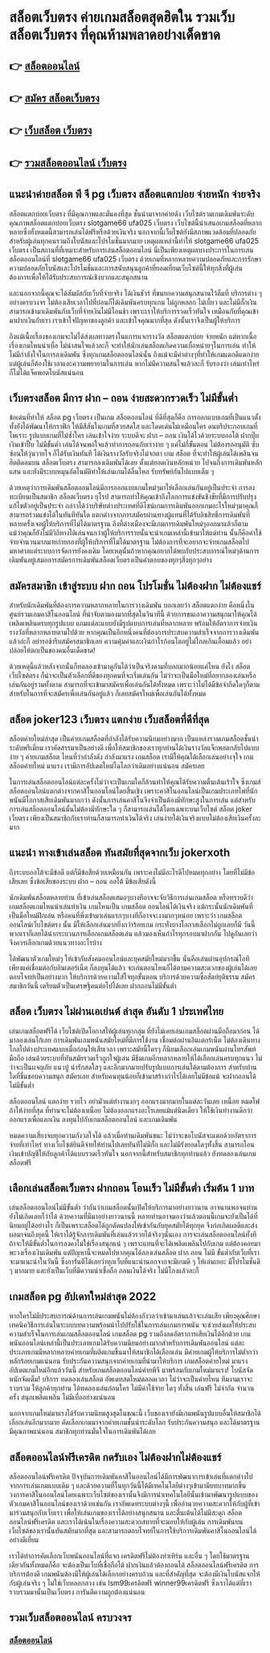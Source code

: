 # สล็อตเว็บตรง ค่ายเกมสล็อตสุดฮิตใน รวมเว็บสล็อตเว็บตรง ที่คุณห้ามพลาดอย่างเด็ดขาด

## 👉 [สล็อตออนไลน์](https://bit.ly/3fKDprD)
## 👉 [สมัคร สล็อตเว็บตรง](https://bit.ly/3fKDprD)
## 👉 [เว็บสล็อต เว็บตรง](https://bit.ly/3fKDprD)
## 👉 [รวมสล็อตออนไลน์ เว็บตรง](https://bit.ly/3fKDprD)

## แนะนำค่ายสล็อต พี จี pg เว็บตรง สล็อตแตกบ่อย จ่ายหนัก จ่ายจริง

สล็อตแตกบ่อยเว็บตรง ที่มีคุณภาพและมั่นคงที่สุด ชั้นนำมาจากค่ายดัง เว็บไซต์รวมเกมเดิมพันระดับคุณภาพสล็อตแตกบ่อยเว็บตรง slotgame66 ufa025 เว็บตรง เว็บไซต์นี้นําเสนอเกมสล็อตที่หลากหลายซึ่งทั้งหมดนี้สามารถเล่นได้ฟรีหรือด้วยเงินจริง นอกจากนี้เว็บไซต์ยังมีสภาพแวดล้อมที่ปลอดภัยสําหรับผู้เล่นทุกคนรวมถึงโบนัสและโปรโมชั่นมากมาย เหตุผลเหล่านี้ทําให้ slotgame66 ufa025 เว็บตรง เป็นสถานที่ที่เหมาะสําหรับการเล่นสล็อตออนไลน์ นี่เป็นเพียงเหตุผลบางประการในการเล่นสล็อตออนไลน์ที่ slotgame66 ufa025 เว็บตรง ด้วยเกมที่หลากหลายความปลอดภัยและการรักษาความปลอดภัยโบนัสและโปรโมชั่นและการสนับสนุนลูกค้าที่ยอดเยี่ยมเว็บไซต์นี้ให้ทุกสิ่งที่ผู้เล่นต้องการเพื่อให้ได้รับประสบการณ์เชิงบวกและสนุกสนาน

และนอกจากนี้คุณจะได้สัมผัสกับเว็บที่จ่ายจริง ได้เงินชัวร์ ที่ขนยกความสนุกสนานไว้ต็มที่ บริการต่าง ๆ อย่างครบวงจร ไม่ต้องเสียเวลาไปที่บ่อนก็ได้เดิมพันครบทุกเกม ไม่ถูกหลอก ไม่เบี้ยว และไม่มีกั๊กเงิน สามารถเข้ามาเดิมพันกับเว็บที่จ่ายเงินไม่มีโอนช้า เพราะเราให้บริการรวดเร็วทันใจ เหมือนกับที่คุณเข้ามาฝากเงินกับเรา เราเข้าใจปัญหาของลูกค้า และเข้าใจคุณมากที่สุด ดังนั้นเราจึงเป็นผู้ให้บริการ

ถึงแม้เนื้อเรื่องของเกมจะไม่ได้ส่งผลทางตรงในแการแจกรางวัล สล็อตแตกบ่อย จ่ายหนัก แต่หากเนื้อเรื่องเกมไหนน่าเบื่อ ไม่น่าสนใจแล้วละก็ จะทำให้นักเล่นสล็อตเกิดความเบื่อหน่ายๆในการเล่น ทำให้ไม่มีกำลังใจในการลงเดิมพัน ซึ่งทุกเกมสล็อตออนไลน์นั้น ถึงแม้จะมีค่าต่างๆที่ทำให้เกมแตกดีแตกง่าย แต่ผู้เล่นก็ต้องใช้เวลาและความพยายามในการเล่น หากไม่มีความสนใจแล้วละก็ รับรองว่า เล่นเท่าไหร่ ก็ไม่ได้แจ็คพอตโบนัสแน่นอน

## เว็บตรงสล็อต มีการ ฝาก – ถอน ง่ายสะดวกรวดเร็ว ไม่มีขั้นต่ำ

ข้อเด่นที่ทำให้ สล็อต pg เว็บตรง เป็นเกม สล็อตออนไลน์ ที่ดีที่สุดก็คือ การออกแบบเกมที่เป็นแนวตั้ง ทั้งยังได้พัฒนาให้กราฟิก ให้มีสีสันในเกมที่สวยสดใส และโดดเด่นไม่เหมือนใคร ดนตรีประกอบเกมที่ไพเราะ รูปแบบเกมที่ไม่ซ้ำใคร เล่นเข้าใจง่าย ระบบดีจะ ฝาก – ถอน เงินได้ไวด้วยระบบออโต้ ฝากปุ๊บเงินเข้าปั๊บ ไม่มีขั้นต่ำ เล่นได้จนพอใจแล้วทำการถอนกับเราง่าย ๆ แค่ไม่กี่ขั้นตอน ไม่ต้องรออนุมัติ ซับซ้อนให้วุ่นวายใจ ก็ได้รับเงินทันที ได้เงินรางวัลรับจริงไม่จกตา เกม สล็อต ที่จะทำให้ผู้เล่นได้เพลินจนฮิตติดลมบน สล็อตเว็บตรง สามารถลงเดิมพันได้เลย ตั้งแต่ยอดเงินหลักหน่วย ไปจนถึงการเดิมพันหลักแสน และยังมีระบบหมุนอัตโนมัติทำให้เล่นเกมได้ลื่นไหล รับทรัพย์กันไปแบบเต็ม ๆ

ด้วยเหตุว่าการเดิมพันสล็อตออนไลน์มีการออกแบบเกมใหม่ๆมาให้เลือกเล่นกันอยู่เป็นประจำ การลงทะเบียนเป็นสมาชิก สล็อตเว็บตรง ยุโรป สามารถทำให้คุณเข้าถึงโลกการแข่งขันชิงชัยที่มีการปรับปรุงแก้ไขตัวอยู่เป็นประจำ กล่าวได้ว่าบริษัทต่างประเทศที่ดีไซน์เกมการเดิมพันออกเกมอะไรใหม่ๆมาคุณก็สามารถร่วมแข่งได้ในทันทีทันใด แตกต่างจากการสมัครผ่านทางผู้แทนที่ได้รับลิขสิทธิ์การเดิมพันที่หลายครั้งเจอผู้ให้บริการที่ไม่ได้มาตรฐาน ถึงที่ต่างเมืองจะมีเกมการเดิมพันใหม่ๆออกมาแล้วก็ตาม แม้ว่าคุณก็ยังไม่มีวิถีทางได้เล่นจนกว่าผู้ให้บริการรายนั้นจะนำเกมเหล่านี้เข้ามาให้แด่ท่าน นั้นก็คือค่าใช้จ่ายจำนวนมากมายก่ายกองที่ผู้ให้บริการที่ไม่ได้มาตรฐาน ไม่ต้องการที่จะอยากจะจ่ายเกมสล็อตไปมหาศาลแต่ระบบการจัดการยังคงเดิม โดยเหตุนั้นถ้าหากคุณอยากได้พบกับประสบการณ์ใหม่ๆด้านการเดิมพันอยู่เสมอการสมัครการเดิมพันสล็อตเว็บตรงเป็นคำตอบของทุกๆสิ่งทุกๆอย่าง

## สมัครสมาชิก เข้าสู่ระบบ ฝาก ถอน โปรโมชั่น ไม่ต้องฝาก ไม่ต้องแชร์

สำหรับนักเดิมพันที่ต้องการความหลากหลายในการวางเดิมพัน บอกเลยว่า สล็อตแตกง่าย คือหนึ่งในศูนย์รวมเกมคาสิโนออนไลน์ ที่น่าจับตามองมากที่สุดในวินาทีนี้ ด้วยการขนเอาความสนุกมาให้คุณได้เพลิดเพลินครบทุกรูปแบบ แถมแต่ละแบบยังมีรูปแบบการเล่นที่หลากหลาย พร้อมให้อัตราการจ่ายเงินรางวัลที่หลากหลายตามไปด้วย หากคุณเป็นอีกหนึ่งคนที่ต้องการประสบความสำเร็จจากการวางเดิมพันแล้วล่ะก็ อย่ารอช้ารีบสมัครสมาชิกเลย ความคุ้มค่าและเงินกำไรก้อนโตอยู่ไม่ไกลเกินเอื้อมแล้ว อย่าปล่อยให้ตกเป็นของคนอื่นเด็ดขาด!

ด้วยเหตุนี้แล้วหลังจากนั้นก็ทดลองเข้ามาดูกันได้ว่าเป็นจริงตามที่บอกมากน้อยแค่ไหน ยังไง สล็อตเว็บไซต์ตรง ก็น่าจะเป็นตัวเลือกที่ดีของทุกคนที่จะเริ่มเล่นกัน ไม่ว่าจะเป็นมือใหม่ที่อยากลองเล่นหรือเล่นกันอยู่รวมทั้งตาม สามารถที่จะเข้ามาสมัครเพื่อเล่นกันได้ทั้งหมด เพราะว่าไม่ได้มีข้อจำกีดใดๆก็ตามสำหรับในการที่จะสมัครเพื่อเล่นกันอยู่แล้ว ก็เลยสมัครใหม่เพื่อเล่นกันได้ทั้งหมด

##  สล็อต joker123 เว็บตรง แตกง่าย เว็บสล็อตที่ดีที่สุด

สล็อตค่ายใหม่ล่าสุด เป็นค่ายเกมสล็อตที่กำลังได้รับความนิยมอย่างมาก เป็นแหล่งรวมเกมสล็อตชั้นนำระดับพรีเมี่ยม เราคัดสรรมาเป็นอย่างดี เพื่อให้สมาชิกของเราทุกท่านได้เงินรางวัลแจ็กพอตกลับไปแบบง่าย ๆ ค่ายเกมสล็อต ไหนที่ว่ากำลังดัง กำลังมาแรง เกมสล็อต เรามีให้คุณได้เลือกเล่นอย่างจุใจ เกมสล็อตค่ายใหม่ มาแรง เรามีการอัปเดตใหม่ไฉไลกว่าเดิมอย่างแน่นอน สมัครเลย

ในการเล่นสล็อตออนไลน์แต่ละครั้งไม่ว่าจะเป็นเกมใดก็ล้วนทำให้คุณได้รับความตื่นเต้นเร้าใจ ซึ่งเกมส์สล็อตออนไลน์แตกต่างจากคาสิโนออนไลน์โดยสิ้นเชิง เพราะคาสิโนออนไลน์เป็นเกมประเภทไพ่ที่นักพนันมีโอกาสเสียเดิมพันมากกว่า ดังนั้นการเล่นคาสิโนจึงจำเป็นต้องมีทักษะสูงในการเล่น แต่สำหรับการเล่นสล็อตออนไลน์นั้นไม่ต้องมีทักษะใด ๆ ก็สามารถเล่นได้โดยเฉพาะบนเว็บไซต์ สล็อต joker เว็บตรง เพียงเป็นสมาชิกกับเราท่านก็สามารถทำเงินได้จริง เล่นง่ายได้เงินจริงแบบไม่ต้องเสียเงินครั้งละมาก


## แนะนำ ทางเข้าเล่นสล็อต ทันสมัยที่สุดจากเว็บ jokerxoth

ถึงระบบออโต้จะมีข้อดี แต่ก็มีข้อสียด้วยเหมือนกัน เพราะคงไม่มีอะไรดีไปหมดทุกอย่าง โดยที่ไม่มีข้อเสียเลย ซึ่งข้อเสียของระบบ ฝาก – ถอน ออโต้ มีข้อเสียดังนี้

นักเดิมพันสล็อตหลายท่าน ที่เข้าเล่นสล็อตเสมอๆบางทีอาจจะจับวิธีการเล่นเกมสล็อต หรือทราบดีว่าเกมสล็อตเกมไหนน่าเล่นทำเงิน เกมไหนเป็น เกมสล็อต ออนไลน์ได้เงินจริง แม้กระนั้นนักเดิมพันที่เป็นมือใหม่ฝึกเล่น หรือคนที่พึ่งเข้ามาเล่นแรกๆบางทีก็อาจจะงงมากๆหน่อย เพราะว่า เกมสล็อตออนไลน์เว็บไซต์ตรง นั้น มีให้เลือกเล่นมากยิ่งกว่าร้อยเกม กระทั่งบางโอกาสเลือกไม่ถูกเลยก็มี วันนี้พวกเราก็เลยได้นำกระบวนการเลือกเกมสล็อตเล่น แล้วมองเห็นกำไรทุกรอบมาฝากกัน ไปดูกันเลยว่าจึงควรเลือกเกมด้วยแนวทางอะไรบ้าง

ได้พัฒนาตัวเกมใหม่ๆ ให้เข้ากับสังคมออนไลน์และยุคสมัยใหม่มากขึ้น นั่นคือเล่นผ่านอุปกรณ์ไอที เพียงแค่เชื่อมต่อกับอินเตอร์เน็ต ก็ลงทุนได้แล้ว จะเล่นตอนไหนก็ได้ตามความสะดวกของผู้เล่นได้เลย ตอบโจทย์เป็นอย่างมาก ให้บริการด้วยความใส่ใจทุกขั้นตอน บริการด้วยความซื่อสัตย์ยุติธรรม สมัครสมาชิกวันนี้ เตรียมตัวเป็นเศรษฐีคนต่อไปได้เลย ฝากถอนไม่มีขั้นต่ำ


## สล็อต เว็บตรง ไม่ผ่านเอเย่นต์ ล่าสุด อันดับ 1 ประเทศไทย

เล่นเกมสล็อตฟรีได้ เว็บไซต์เปิดโอกาสให้ผู้เล่นทุกกลุ่ม ที่ยังไม่เคยเล่นเกมสล็อตผ่านมือถือมาก่อน ได้มาลองเล่นไก้เลย การเดิมพันเกมพนันสมัยใหม่ที่มีการใช้งาน เชื่อมต่อผ่านอินเตอร์เน็ต ไม่ต้องเดินทางไกลไปต่างประเทศแบบเมื่อก่อนให้เสียเวลา เพราะสมัยนี้ใครๆ ก็นิยมเลือกเล่นเกมพนันผ่านโทรสัพท์มือถือ
เล่นด้วยระบบที่ทันสมัยรวดเร็วถูกใจผู้เล่น มีธีมเกมอีกหลากหลายให้ได้เลือกเล่นครบทุกแนว ไม่ว่าจะเป็นผจญภัย แนวบู้ น่ารักสดใสๆ และอีกมากมายปรับรูปแบบการเล่นได้ตามต้องการ สำหรับท่านใดที่ชื่นชอบความสนุก สมัครเลย สำหรับคนทุนน้อยก็เข้ามาสร้างกำไรได้เลยไม่มีข้อแม้ จะฝากถอนได้ไม่มีขั้นต่ำ

สล็อตออนไลน์ แตกง่าย รวยไว อย่ามัวแต่ทำงานงกๆ ออกแรงมากมายในแต่ละวันเลย เหนื่อย หมดไฟ ถ้าให้ง่ายที่สุด ที่ท่านจะไม่ต้องเหนื่อย ไม่ต้องออกแรงอะไรเลยแม้แต่นิดเดียว ให้ใช้เงินทำงานดีกว่าออกแรงเพื่อแลกเงิน ลงทุนไปกับเกมสล็อตออนไลน์ และเกมเดิมพัน

หมดความเสี่ยงจบทุกความกังวลใจได้ แล้วเมื่อท่านเดิมพันชนะ ไม่ว่าจะขอโบนัสจะแตกด้วยอัตราการจ่ายที่เท่าไหร่ ทางเว็บไซต์ยินดีจ่ายให้ท่านไปเลยทันทีไม่มีกั๊ก และไม่มีรังยอดใดๆทั้งสิ้น สามารถโอนเงินเข้าบัญชีให้กับลูกค้าได้แบบรวดเร็วทันใจ นอกจากนี้สำหรับสมาชิกทุกท่านแล้ว ยังทดลองเล่นเกมสล็อตฟรี

## เลือกเล่นสล็อตเว็บตรง ฝากถอน โอนเร็ว ไม่มีขั้นต่ำ เริ่มต้น 1 บาท

เล่นสล็อตออนไลน์ไม่มีขั้นต่ำ ว่ากันว่าเกมสล็อตนั้นเปิดให้บริการมาอย่างยาวนาน อาจนานพอจนท่านยังไม่เกิดเลยก็ว่าได้ ด้วยความที่มีมาอย่างยาวนานนี้ หลายท่านอาจมองว่าแล้วตอนนี้เกมจะยังเป็นได้ที่นิยมอยู่ได้อย่างไร ก็เป็นเพราะสล็อตได้ถูกดัดแปลงให้เข้ากันกับยุคสมัยได้ทุกยุค จึงก่อเกิดผลดีและส่งผลมาจนถึงยุคนี้ ให้เราได้รู้จักการเดิมพันที่เล่นแล้วรวยได้จริงๆนั่นเอง การจะเล่นสล็อตออนไลน์ทั้งที ถ้าจะให้มีขั้นต่ำในการลงคงไม่ใช่เรื่องสนุกแน่ ๆ เพราะแทนที่จะได้เพลิดเพลินไปกับเกม แต่ต้องคอยมาพะวงเรื่องเงินเดิมพัน แต่ปัญหานี้จะหมดไปหากคุณได้ลองเล่นสล็อต ฝาก ถอน ไม่มี ขั้นต่ำกับเว็บที่เราจะมาแนะนำในวันนี้ ซึ่งการันตีได้เลยว่าทุกเว็บที่แนะนำนอกจากจะมีเกมดี ๆ ให้เล่นเยอะ มีโปรโมชั่นดี ๆ มากมาย และยังเป็นเว็บที่มีความน่าเชื่อถือ ถอนเงินได้จริง ไม่มีโกงแล้วละก็

##  เกมสล็อต pg อัปเดทใหม่ล่าสุด 2022

หากใครไม่มีประสบการณ์ด้านการเล่นเกมพนันไม่ต้องกังวลว่าเข้ามาเล่นแล้วจะเล่นเสีย เพียงคุณศึกษาเทคนิควิธีการเล่นในระบบบทความพร้อมนำไปปรับใช้ในการเล่นเกมการพนัน จะช่วยส่งผลให้ประสบความสำเร็จในการเล่นเกมสล็อตออนไลน์ เกมสล็อต pg รวมถึงลดอัตราการเสียเงินได้อีกด้วย เกมพนันออนไลน์เหล่านี้เป็นประเภทเกมได้รับความนิยมอย่างมากสำหรับการเดิมพันออนไลน์ แต่ละประเภทเกมมีหลากหลายค่ายเกมที่ผลิตเกมขึ้นมาให้สมาชิกได้เลือกเล่น มีค่ายเกมผู้ให้บริการไม่ต่ำกว่าหลักร้อยเกมแน่นอน รับประกันความสนุกจากค่ายเกมที่นำมาให้บริการ
เกมสล็อตค่ายใหม่ มาแรง อัปเดตเกมใหม่อีกแล้ววันนี้ สำหรับเกมสล็อตออนไลน์ค่ายพีจี มาพร้อมกับเกมใหม่มาแรง! โบนัสจัดหนักจัดเต็ม! บริการ ทดลองเล่นสล็อต อัพเดทสดใหม่ตลอดเวลา ไม่ว่าจะเป็นค่ายไหน ทีมงามเราจะรวบรวม ให้ลูกค้าทุกท่าน ได้ทดลองเล่นก่อนใคร ไม่มีค่าใช้จ่าย ใดๆ ทั้งสิ้น เล่นฟรี ไม่จำกัด จำนวนครั้ง สนุกเพลิดเพลิน ไม่มีเบื่ออย่างแน่นอน

นอกจากเกมใหม่มาแรงได้รับความนิยมสูงสุดในขณะนี้ เว็บของเรายังมีเกมพนันรูปแบบอื่นให้สมาชิกได้เลือกเล่นอีกมากมาย คัดเลือกเกมมาจากค่ายเกมชั้นนำระดับโลก รับประกันความสนุก และได้มาตรฐานมีคุณภาพแน่นอน สมาชิกทุกท่านมั่นใจในการเดิมพันได้เลย


##  สล็อตออนไลน์ฟรีเครดิต กดรับเอง ไม่ต้องฝากไม่ต้องแชร์

สล็อตออนไลน์ฟรีเครดิต ปัจจุบันการเดิมพันคาสิโนออนไลน์ได้มีการพัฒนาการเข้าเล่นที่แตกต่างไปจากการเล่นเกมแบบเดิม ๆ และด้วยความที่ในทุกวันนี้ได้มีเทคโนโลยีต่างๆเข้ามามีบทบาทมากขึ้น วงการคาสิโนออนไลน์โดยเฉพาะเว็บไซต์ของเรานั้นจึงมีการนำเทคโนโลยีนั้นเข้ามาพัฒนารูปแบบของตัวเกมคาสิโนออนไลน์ของเราด้วยเช่นกัน เราอัพเดทระบบต่างๆนี้ เพื่ออำนวยความสะดวกให้กับผู้ที่เข้ามาร่วมสนุกกับเว็บเรา เพื่อให้เล่นเกมของเราได้อย่างสนุกสนาน และตื่นเต้นได้ไม่มีสะดุก สล็อตออนไลน์ฟรีเครดิต และเราได้เน้นในเรื่องความสะดวกสบายที่จะมอบให้กับผู้เล่น การเดิมพันบนเว็บไซต์ของเรานั้นทันสมัยมากที่สุด และสามารถตอบโจทย์ในการใช้บริการเดิมพันคาสิโนออนไลน์ได้อย่างดีเยี่ยม

เราได้ทำการคัดเลือกเว็บพนันออนไลน์ที่แจก เครดิตฟรีไม่ต้องทำเทิร์น และอื่น ๆ โดยใช้มาตรฐานเดียวกันทั้งหมดก็คือ จะต้องเป็นเว็บที่เชื่อถือได้ ฝากเงินแล้วต้องถอนได้ สล็อตออนไลน์ฟรีเครดิต การบริการต้องดี เกมพนันต้องมีให้ผู้เล่นได้เลือกอย่างครบถ้วน และที่สำคัญที่สุด จะต้องมีเงินโบนัสแจกให้กับผู้เล่นจริง ๆ ไม่ใช่เว็บหลอกลวง เช่น  lsm99เครดิตฟรี winner99เครดิตฟรี   ซึ่งเราได้แต่ที่เรารวบรวมมานั้นเป็นเว็บตรง การันตีความถูกต้องแน่นอน

## รวมเว็บสล็อตออนไลน์ ครบวงจร

### [สล็อตออนไลน์](https://atom.io/themes/%E0%B8%AA%E0%B8%A5%E0%B9%87%E0%B8%AD%E0%B8%95%E0%B8%AD%E0%B8%AD%E0%B8%99%E0%B9%84%E0%B8%A5%E0%B8%99%E0%B9%8C%20beo)
